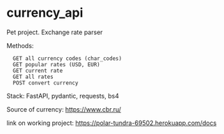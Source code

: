 # currency_api
Pet project. Exchange rate parser 

Methods:

      GET all currency codes (char_codes)
      GET popular rates (USD, EUR)
      GET current rate
      GET all rates
      POST convert currency

Stack: FastAPI, pydantic, requests, bs4

Source of currency: https://www.cbr.ru/

link on working project: https://polar-tundra-69502.herokuapp.com/docs
